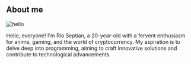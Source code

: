 ## About me
<picture>
<img src="https://media1.tenor.com/m/0nAkXoaJyvQAAAAC/yukino-oregairu.gif" alt="hello">

  Hello, everyone! I'm Rio Septian, a 20-year-old with a fervent enthusiasm for anime, gaming, and the world of cryptocurrency. My aspiration is to delve deep into programming, aiming to craft innovative solutions and contribute to technological advancements
